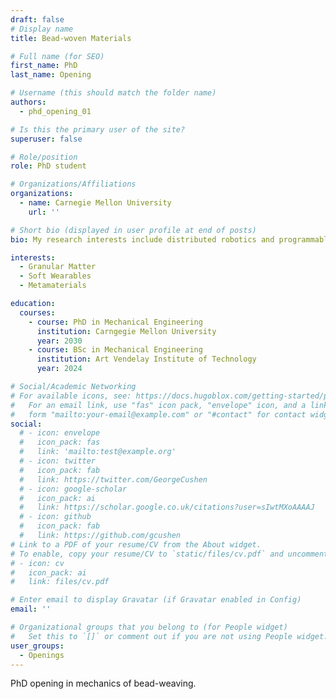 ```yaml
---
draft: false
# Display name
title: Bead-woven Materials

# Full name (for SEO)
first_name: PhD
last_name: Opening

# Username (this should match the folder name)
authors:
  - phd_opening_01

# Is this the primary user of the site?
superuser: false

# Role/position
role: PhD student

# Organizations/Affiliations
organizations:
  - name: Carnegie Mellon University
    url: ''

# Short bio (displayed in user profile at end of posts)
bio: My research interests include distributed robotics and programmable matter.

interests:
  - Granular Matter
  - Soft Wearables
  - Metamaterials

education:
  courses:
    - course: PhD in Mechanical Engineering
      institution: Carngegie Mellon University
      year: 2030
    - course: BSc in Mechanical Engineering
      institution: Art Vendelay Institute of Technology
      year: 2024

# Social/Academic Networking
# For available icons, see: https://docs.hugoblox.com/getting-started/page-builder/#icons
#   For an email link, use "fas" icon pack, "envelope" icon, and a link in the
#   form "mailto:your-email@example.com" or "#contact" for contact widget.
social:
  # - icon: envelope
  #   icon_pack: fas
  #   link: 'mailto:test@example.org'
  # - icon: twitter
  #   icon_pack: fab
  #   link: https://twitter.com/GeorgeCushen
  # - icon: google-scholar
  #   icon_pack: ai
  #   link: https://scholar.google.co.uk/citations?user=sIwtMXoAAAAJ
  # - icon: github
  #   icon_pack: fab
  #   link: https://github.com/gcushen
# Link to a PDF of your resume/CV from the About widget.
# To enable, copy your resume/CV to `static/files/cv.pdf` and uncomment the lines below.
# - icon: cv
#   icon_pack: ai
#   link: files/cv.pdf

# Enter email to display Gravatar (if Gravatar enabled in Config)
email: ''

# Organizational groups that you belong to (for People widget)
#   Set this to `[]` or comment out if you are not using People widget.
user_groups:
  - Openings
---
```


PhD opening in mechanics of bead-weaving.
